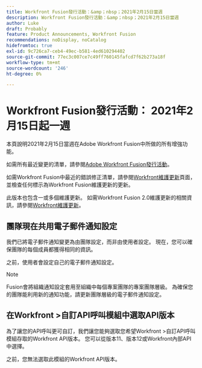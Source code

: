 ```yaml
---
title: Workfront Fusion發行活動：&amp；nbsp；2021年2月15日當週
description: Workfront Fusion發行活動：&amp；nbsp；2021年2月15日當週
author: Luke
draft: Probably
feature: Product Announcements, Workfront Fusion
recommendations: noDisplay, noCatalog
hidefromtoc: true
exl-id: 9c726ca7-ceb4-49ec-b581-4ed610294402
source-git-commit: 77ec3c007ce7c49ff760145fafcd7f62b273a18f
workflow-type: tm+mt
source-wordcount: '246'
ht-degree: 0%

---
```


# Workfront Fusion發行活動： 2021年2月15日起一週

本頁說明2021年2月15日當週在Adobe Workfront Fusion中所做的所有增強功能。

如需所有最近變更的清單，請參閱[Adobe Workfront Fusion發行活動](/help/workfront-fusion/fusion-product-releases/fusion-release-activity.md)。

如需Workfront Fusion中最近的錯誤修正清單，請參閱[Workfront維護更新](https://experienceleague.adobe.com/docs/workfront-known-issues/releases/current-updates.html)頁面，並檢查任何標示為Workfront Fusion維護更新的更新。

此版本也包含一或多個維護更新。 如需Workfront Fusion 2.0維護更新的相關資訊，請參閱[Workfront維護更新](https://experienceleague.adobe.com/docs/workfront-known-issues/releases/current-updates.html)。

## 團隊現在共用電子郵件通知設定

我們已將電子郵件通知變更為由團隊設定，而非由使用者設定。 現在，您可以確保團隊的每個成員都獲得相同的資訊。

之前，使用者會設定自己的電子郵件通知設定。

>[!NOTE]
>
>Fusion會將組織通知設定套用至組織中每個專案團隊的專案團隊層級。 為確保您的團隊能利用新的通知功能，請更新團隊層級的電子郵件通知設定。

## 在Workfront >自訂API呼叫模組中選取API版本

為了讓您的API呼叫更可自訂，我們讓您能夠選取您希望Workfront >自訂API呼叫模組存取的Workfront API版本。 您可以從版本11、版本12或Workfront內部API中選擇。

之前，您無法選取此模組的Workfront API版本。
